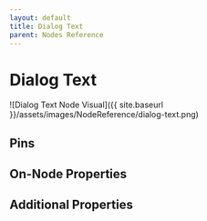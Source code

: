 ```yaml
---
layout: default
title: Dialog Text
parent: Nodes Reference
---
```

# Dialog Text

![Dialog Text Node Visual]({{ site.baseurl }}/assets/images/NodeReference/dialog-text.png)

## Pins

## On-Node Properties

## Additional Properties